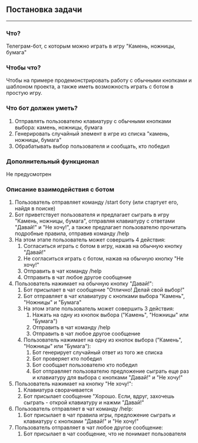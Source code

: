 ## Постановка задачи
-----------------

### Что?

Телеграм-бот, с которым можно играть в игру "Камень, ножницы, бумага"

### Чтобы что?

Чтобы на примере продемонстрировать работу с обычными кнопками и шаблоном проекта, а также иметь возможность играть с ботом в простую игру.

### Что бот должен уметь?

1.  Отправлять пользователю клавиатуру с обычными кнопками выбора: камень, ножницы, бумага
2.  Генерировать случайный элемент в игре из списка "камень, ножницы, бумага"
3.  Обрабатывать выбор пользователя и сообщать, кто победил

### Дополнительный функционал

Не предусмотрен

### Описание взаимодействия с ботом

1.  Пользователь отправляет команду /start боту (или стартует его, найдя в поиске)
2.  Бот приветствует пользователя и предлагает сыграть в игру "Камень, ножницы, бумага", отправляя клавиатуру с ответами "Давай!" и "Не хочу!", а также предлагает пользователю прочитать подробные правила, отправив команду /help
3.  На этом этапе пользователь может совершить 4 действия:
    1.  Согласиться играть с ботом в игру, нажав на обычную кнопку "Давай!"
    2.  Не согласиться играть с ботом, нажав на обычную кнопку "Не хочу!"
    3.  Отправить в чат команду /help
    4.  Отправить в чат любое другое сообщение
4.  Пользователь нажимает на обычную кнопку "Давай!":
    1.  Бот присылает в чат сообщение "Отлично! Делай свой выбор!"
    2.  Бот отправляет в чат клавиатуру с кнопками выбора "Камень", "Ножницы" и "Бумага"
    3.  На этом этапе пользователь может совершить 3 действия:
        1.  Нажать на одну из кнопок выбора ("Камень", "Ножницы" или "Бумага")
        2.  Отправить в чат команду /help
        3.  Отправить в чат любое другое сообщение
    4.  Пользователь нажимает на одну из кнопок выбора ("Камень", "Ножницы" или "Бумага"):
        1.  Бот генерирует случайный ответ из того же списка
        2.  Бот проверяет кто победил 
        3.  Бот сообщает пользователю кто победил
        4.  Бот отправляет пользователю предложение сыграть еще раз и клавиатуру для выбора с кнопками "Давай!" и "Не хочу!"
5.  Пользователь нажимает на кнопку "Не хочу!":
    1.  Клавиатура сворачивается
    2.  Бот присылает сообщение "Хорошо. Если, вдруг, захочешь сыграть - открой клавиатуру и нажми "Давай!"
6.  Пользователь отправляет в чат команду /help:
    1.  Бот присылает в чат правила игры, предложение сыграть и клавиатуру с кнопками "Давай!" и "Не хочу!"
7.  Пользователь отправляет в чат любое другое сообщение:
    1.  Бот присылает в чат сообщение, что не понимает пользователя
